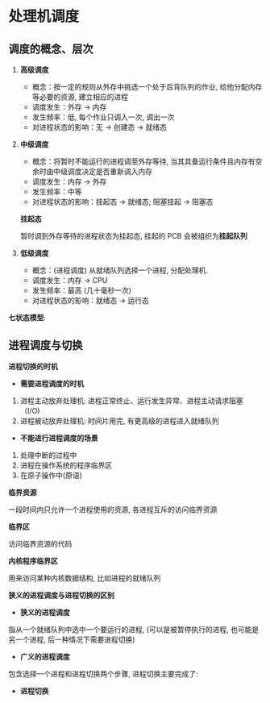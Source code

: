 # 处理机调度

## 调度的概念、层次

1.  **高级调度**
   
     -  概念：按一定的规则从外存中挑选一个处于后背队列的作业, 给他分配内存等必要的资源, 建立相应的进程
     -  调度发生：外存 -> 内存
     -  发生频率：低, 每个作业只调入一次, 调出一次
     -  对进程状态的影响：无 -> 创建态 -> 就绪态
       
2.  **中级调度**
    
     -  概念：将暂时不能运行的进程调至外存等待, 当其具备运行条件且内存有空余时由中级调度决定是否重新调入内存
     -  调度发生：内存 -> 外存
     -  发生频率：中等
     -  对进程状态的影响：挂起态 -> 就绪态; 阻塞挂起 -> 阻塞态

    **挂起态** 
    
    暂时调到外存等待的进程状态为挂起态, 挂起的 PCB 会被组织为**挂起队列**
   
3.  **低级调度**
      
     -  概念：(进程调度) 从就绪队列选择一个进程, 分配处理机.
     -  调度发生：内存 -> CPU
     -  发生频率：最高 (几十毫秒一次)
     -  对进程状态的影响：就绪态 -> 运行态

**七状态模型**:

## 进程调度与切换

**进程切换的时机**

-  **需要进程调度的时机**
  
  1.  进程主动放弃处理机: 进程正常终止、运行发生异常、进程主动请求阻塞（I/O)
  2.  进程被动放弃处理机: 时间片用完, 有更高级的进程进入就绪队列

-  **不能进行进程调度的场景**
  
  1. 处理中断的过程中
  2. 进程在操作系统的程序临界区
  3. 在原子操作中(原语)

**临界资源**

一段时间内只允许一个进程使用的资源, 各进程互斥的访问临界资源

**临界区**

访问临界资源的代码

**内核程序临界区**

用来访问某种内核数据结构, 比如进程的就绪队列

**狭义的进程调度与进程切换的区别**

-  **狭义的进程调度**
  
  指从一个就绪队列中选中一个要运行的进程, (可以是被暂停执行的进程, 也可能是另一个进程, 后一种情况下需要进程切换)
  
-  **广义的进程调度**

  包含选择一个进程和进程切换两个步骤, 进程切换主要完成了:
  
-  **进程切换**
  